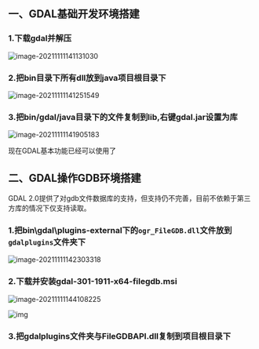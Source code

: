 ## 一、GDAL基础开发环境搭建

### 1.下载gdal并解压

![image-20211111141131030](https://pzy-images.oss-cn-hangzhou.aliyuncs.com/img/202206201635878.png)

### 2.把bin目录下所有dll放到java项目根目录下

![image-20211111141251549](https://pzy-images.oss-cn-hangzhou.aliyuncs.com/img/202206201635859.png)

### 3.把bin/gdal/java目录下的文件复制到lib,右键gdal.jar设置为库

![image-20211111141905183](https://pzy-images.oss-cn-hangzhou.aliyuncs.com/img/202206201635873.png)

现在GDAL基本功能已经可以使用了

## 二、GDAL操作GDB环境搭建

GDAL 2.0提供了对gdb文件数据库的支持，但支持仍不完善，目前不依赖于第三方库的情况下仅支持读取。

### 1.把bin\gdal\plugins-external下的`ogr_FileGDB.dll`文件放到`gdalplugins`文件夹下

![image-20211111142303318](https://pzy-images.oss-cn-hangzhou.aliyuncs.com/img/202206201635935.png)

### 2.下载并安装gdal-301-1911-x64-filegdb.msi

![image-20211111144108225](https://pzy-images.oss-cn-hangzhou.aliyuncs.com/img/202206201635076.png)

![img](https://pzy-images.oss-cn-hangzhou.aliyuncs.com/img/202206201635807.png)

### 3.把gdalplugins文件夹与FileGDBAPI.dll复制到项目根目录下